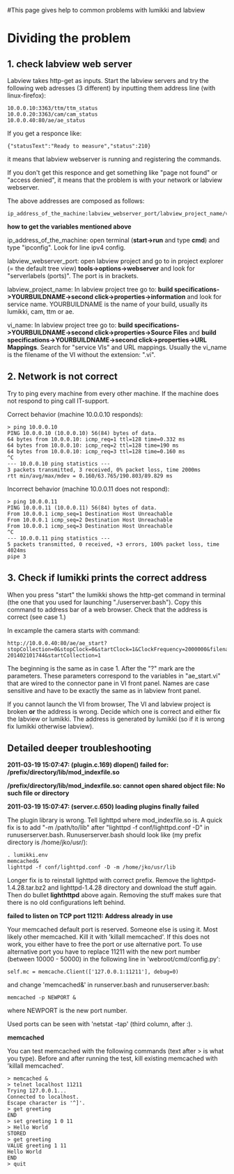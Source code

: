 #This page gives help to common problems with lumikki and labview

# Dividing the problem #

## 1. check labview web server ##

Labview takes http-get as inputs. Start the labview servers and try the following web adresses (3 different) by inputting them address line (with linux-firefox):

```
10.0.0.10:3363/ttm/ttm_status
10.0.0.20:3363/cam/cam_status
10.0.0.40:80/ae/ae_status
```

If you get a responce like:
```
{"statusText":"Ready to measure","status":210}
```
it means that labview webserver is running and registering the commands.

If you don't get this responce and get something like "page not found" or "access denied", it means that the problem is with your network or labview webserver.

The above addresses are composed as follows:

```
ip_address_of_the_machine:labview_webserver_port/labview_project_name/vi_name
```

**how to get the variables mentioned above**

ip\_address\_of\_the\_machine: open terminal (**start->run** and type **cmd**) and type "ipconfig". Look for line ipv4 config.

labview\_webserver\_port: open labview project and go to in project explorer (= the default tree view) **tools->options->webserver** and look for "serverlabels (ports)". The port is in brackets.

labview\_project\_name: In labview project tree go to: **build specifications->YOURBUILDNAME->second click->properties->information** and look for service name. YOURBUILDNAME is the name of your build, usually its lumikki, cam, ttm or ae.

vi\_name: In labview project tree go to: **build specifications->YOURBUILDNAME->second click->properties->Source Files** and **build specifications->YOURBUILDNAME->second click->properties->URL Mappings**. Search for "service VIs" and URL mappings. Usually the vi\_name is the filename of the VI without the extension: ".vi".

## 2. Network is not correct ##

Try to ping every machine from every other machine. If the machine does not respond to ping call IT-support.

Correct behavior (machine 10.0.0.10 responds):
```
> ping 10.0.0.10
PING 10.0.0.10 (10.0.0.10) 56(84) bytes of data.
64 bytes from 10.0.0.10: icmp_req=1 ttl=128 time=0.332 ms
64 bytes from 10.0.0.10: icmp_req=2 ttl=128 time=190 ms
64 bytes from 10.0.0.10: icmp_req=3 ttl=128 time=0.160 ms
^C
--- 10.0.0.10 ping statistics ---
3 packets transmitted, 3 received, 0% packet loss, time 2000ms
rtt min/avg/max/mdev = 0.160/63.765/190.803/89.829 ms
```

Incorrect behavior (machine 10.0.0.11 does not respond):
```
> ping 10.0.0.11
PING 10.0.0.11 (10.0.0.11) 56(84) bytes of data.
From 10.0.0.1 icmp_seq=1 Destination Host Unreachable
From 10.0.0.1 icmp_seq=2 Destination Host Unreachable
From 10.0.0.1 icmp_seq=3 Destination Host Unreachable
^C
--- 10.0.0.11 ping statistics ---
5 packets transmitted, 0 received, +3 errors, 100% packet loss, time 4024ms
pipe 3
```

## 3. Check if lumikki prints the correct address ##

When you press "start" the lumikki shows the http-get command in terminal (the one that you used for launching "./userserver.bash"). Copy this command to address bar of a web browser. Check that the address is correct (see case 1.)

In excample the camera starts with command:

```
http://10.0.0.40:80/ae/ae_start?stopCollection=0&stopClock=0&startClock=1&ClockFrequency=2000000&filename=default-201402101744&startCollection=1
```

The beginning is the same as in case 1. After the "?" mark are the parameters. These parameters correspond to the variables in "ae\_start.vi" that are wired to the connector pane in VI front panel. Names are case sensitive and have to be exactly the same as in labview front panel.

If you cannot launch the VI from browser, The VI and labview project is broken **or** the address is wrong. Decide which one is correct and either fix the labview or lumikki. The address is generated by lumikki (so if it is wrong fix lumikki otherwise labview).

## Detailed deeper troubleshooting ##

**2011-03-19 15:07:47: (plugin.c.169) dlopen() failed for: /prefix/directory/lib/mod\_indexfile.so**

**/prefix/directory/lib/mod\_indexfile.so: cannot open shared object file: No such file or directory**

**2011-03-19 15:07:47: (server.c.650) loading plugins finally failed**

The plugin library is wrong. Tell lighttpd where mod\_indexfile.so is. A quick fix is to add "-m /path/to/lib" after "lighttpd -f conf/lighttpd.conf -D" in runuserserver.bash. Runuserserver.bash should look like (my prefix directory is /home/jko/usr/):

```
. lumikki.env
memcached&
lighttpd -f conf/lighttpd.conf -D -m /home/jko/usr/lib
```

Longer fix is to reinstall lighttpd with correct prefix. Remove the lighttpd-1.4.28.tar.bz2 and lighttpd-1.4.28 directory and download the stuff again. Then do bullet **lighthttpd** above again. Removing the stuff makes sure that there is no old configurations left behind.

**failed to listen on TCP port 11211: Address already in use**

Your memcached default port is reserved. Someone else is using it. Most likely other memcached. Kill it with 'killall memcached'. If this does not work, you either have to free the port or use alternative port. To use alternative port you have to replace 11211 with the new port number (between 10000 - 50000) in the following line in 'webroot/cmd/config.py':

```
self.mc = memcache.Client(['127.0.0.1:11211'], debug=0)
```

and change 'memcached&' in runserver.bash and runuserserver.bash:

```
memcached -p NEWPORT &
```
where NEWPORT is the new port number.

Used ports can be seen with 'netstat -tap' (third column, after :).

**memcached**

You can test memcached with the following commands (text after > is what you type). Before and after running the test, kill existing memcached with 'killall memcached'.

```
> memcached &
> telnet localhost 11211
Trying 127.0.0.1...
Connected to localhost.
Escape character is '^]'.
> get greeting
END
> set greeting 1 0 11
> Hello World
STORED
> get greeting           
VALUE greeting 1 11
Hello World
END
> quit
```